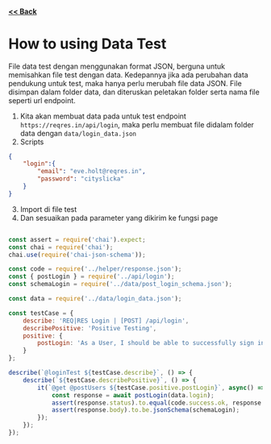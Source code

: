 #### [<< Back](../docs)

# How to using Data Test

File data test dengan menggunakan format JSON, berguna untuk memisahkan file test dengan data. Kedepannya jika ada perubahan data pendukung untuk test, maka hanya perlu merubah file data JSON.
File disimpan dalam folder data, dan diteruskan peletakan folder serta nama file seperti url endpoint.

1. Kita akan membuat data pada untuk test endpoint `https://reqres.in/api/login`, maka perlu membuat file didalam folder data dengan `data/login_data.json`
2. Scripts

```json
{
    "login":{
        "email": "eve.holt@reqres.in",
        "password": "cityslicka"
    }
}
```

3. Import di file test
4. Dan sesuaikan pada parameter yang dikirim ke fungsi page

```javascript

const assert = require('chai').expect;
const chai = require('chai');
chai.use(require('chai-json-schema'));

const code = require('../helper/response.json');
const { postLogin } = require('../api/login');
const schemaLogin = require('../data/post_login_schema.json');

const data = require('../data/login_data.json');

const testCase = {
	describe: 'REQ|RES Login | [POST] /api/login',
	describePositive: 'Positive Testing',
	positive: {
		postLogin: 'As a User, I should be able to successfully sign in'
	}
};

describe(`@loginTest ${testCase.describe}`, () => {
	describe(`${testCase.describePositive}`, () => {
		it(`@get @postUsers ${testCase.positive.postLogin}`, async() => {
			const response = await postLogin(data.login);
			assert(response.status).to.equal(code.success.ok, response.body.message);
			assert(response.body).to.be.jsonSchema(schemaLogin);
		});
	}); 
}); 

```
